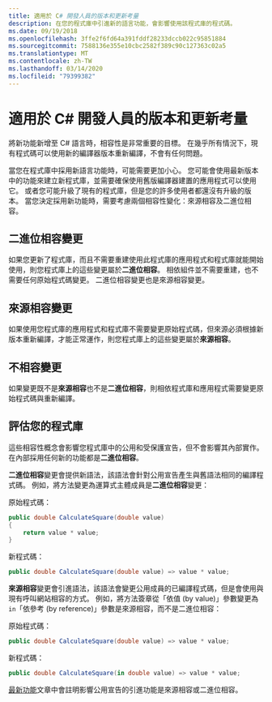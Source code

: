 ```yaml
---
title: 適用於 C# 開發人員的版本和更新考量
description: 在您的程式庫中引進新的語言功能，會影響使用該程式庫的程式碼。
ms.date: 09/19/2018
ms.openlocfilehash: 3ffe2f6fd64a391fddf28233dccb022c95851884
ms.sourcegitcommit: 7588136e355e10cbc2582f389c90c127363c02a5
ms.translationtype: MT
ms.contentlocale: zh-TW
ms.lasthandoff: 03/14/2020
ms.locfileid: "79399382"
---
```

# <a name="version-and-update-considerations-for-c-developers"></a>適用於 C# 開發人員的版本和更新考量

將新功能新增至 C# 語言時，相容性是非常重要的目標。 在幾乎所有情況下，現有程式碼可以使用新的編譯器版本重新編譯，不會有任何問題。

當您在程式庫中採用新語言功能時，可能需要更加小心。 您可能會使用最新版本中的功能來建立新程式庫，並需要確保使用舊版編譯器建置的應用程式可以使用它。 或者您可能升級了現有的程式庫，但是您的許多使用者都還沒有升級的版本。 當您決定採用新功能時，需要考慮兩個相容性變化：來源相容及二進位相容。

## <a name="binary-compatible-changes"></a>二進位相容變更

如果您更新了程式庫，而且不需要重建使用此程式庫的應用程式和程式庫就能開始使用，則您程式庫上的這些變更屬於**二進位相容**。 相依組件並不需要重建，也不需要任何原始程式碼變更。 二進位相容變更也是來源相容變更。

## <a name="source-compatible-changes"></a>來源相容變更

如果使用您程式庫的應用程式和程式庫不需要變更原始程式碼，但來源必須根據新版本重新編譯，才能正常運作，則您程式庫上的這些變更屬於**來源相容**。

## <a name="incompatible-changes"></a>不相容變更

如果變更既不是**來源相容**也不是**二進位相容**，則相依程式庫和應用程式需要變更原始程式碼與重新編譯。

## <a name="evaluate-your-library"></a>評估您的程式庫

這些相容性概念會影響您程式庫中的公用和受保護宣告，但不會影響其內部實作。 在內部採用任何新的功能都是**二進位相容**。  

**二進位相容**變更會提供新語法，該語法會針對公用宣告產生與舊語法相同的編譯程式碼。 例如，將方法變更為運算式主體成員是**二進位相容**變更：

原始程式碼：

```csharp
public double CalculateSquare(double value)
{
    return value * value;
}
```

新程式碼：

```csharp
public double CalculateSquare(double value) => value * value;
```

**來源相容**變更會引進語法，該語法會變更公用成員的已編譯程式碼，但是會使用與現有呼叫網站相容的方式。 例如，將方法簽章從「依值 (by value)」參數變更為 `in`「依參考 (by reference)」參數是來源相容，而不是二進位相容：

原始程式碼：

```csharp
public double CalculateSquare(double value) => value * value;
```

新程式碼：

```csharp
public double CalculateSquare(in double value) => value * value;
```

[最新功能](index.md)文章中會註明影響公用宣告的引進功能是來源相容或二進位相容。
